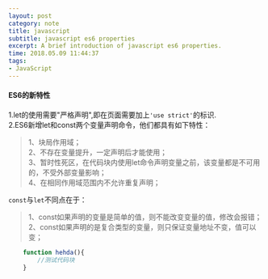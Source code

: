 ```yaml
---
layout: post
category: note
title: javascript
subtitle: javascript es6 properties
excerpt: A brief introduction of javascript es6 properties.
time: 2018.05.09 11:44:37
tags:
- JavaScript
---
```

#### ES6的新特性
1.let的使用需要"严格声明",即在页面需要加上`'use strict'`的标识.  
2.ES6新增let和const两个变量声明命令，他们都具有如下特性：  
>1、块局作用域；  
2、不存在变量提升，一定声明后才能使用；  
3、暂时性死区，在代码块内使用let命令声明变量之前，该变量都是不可用的，不受外部变量影响；  
4、在相同作用域范围内不允许重复声明；  

`const`与`let`不同点在于：
>1、const如果声明的变量是简单的值，则不能改变变量的值，修改会报错；  
2、const如果声明的是复合类型的变量，则只保证变量地址不变，值可以变；

``` javascript 
    function hehda(){
        //测试代码块
    }
```